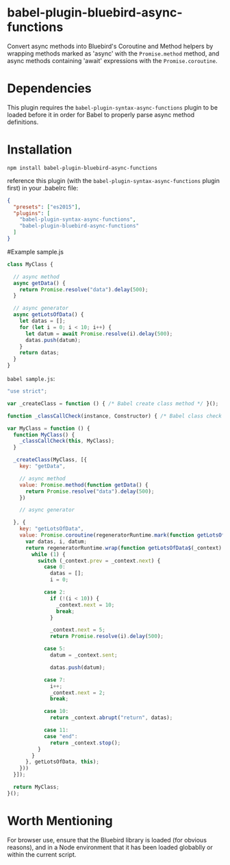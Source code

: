 # babel-plugin-bluebird-async-functions
Convert async methods into Bluebird's Coroutine and Method helpers by wrapping methods marked as 'async' with the ```Promise.method``` method, and async methods  containing 'await' expressions with the ```Promise.coroutine```.

# Dependencies
This plugin requires the `babel-plugin-syntax-async-functions` plugin to be loaded before it in order for Babel to properly parse async method definitions.

# Installation

`npm install babel-plugin-bluebird-async-functions`

reference this plugin (with the `babel-plugin-syntax-async-functions` plugin first) in your .babelrc file:
```json
{
  "presets": ["es2015"],
  "plugins": [
    "babel-plugin-syntax-async-functions",
    "babel-plugin-bluebird-async-functions"
  ]
}
```

#Example
sample.js
```javascript
class MyClass {

  // async method
  async getData() {  
    return Promise.resolve("data").delay(500);
  }

  // async generator
  async getLotsOfData() {
    let datas = [];
    for (let i = 0; i < 10; i++) {
      let datum = await Promise.resolve(i).delay(500);
      datas.push(datum);
    }
    return datas;
  }
}
```

`babel sample.js`:

```javascript
"use strict";

var _createClass = function () { /* Babel create class method */ }();

function _classCallCheck(instance, Constructor) { /* Babel class check stuff */ }

var MyClass = function () {
  function MyClass() {
    _classCallCheck(this, MyClass);
  }

  _createClass(MyClass, [{
    key: "getData",

    // async method
    value: Promise.method(function getData() {
      return Promise.resolve("data").delay(500);
    })

    // async generator

  }, {
    key: "getLotsOfData",
    value: Promise.coroutine(regeneratorRuntime.mark(function getLotsOfData() {
      var datas, i, datum;
      return regeneratorRuntime.wrap(function getLotsOfData$(_context) {
        while (1) {
          switch (_context.prev = _context.next) {
            case 0:
              datas = [];
              i = 0;

            case 2:
              if (!(i < 10)) {
                _context.next = 10;
                break;
              }

              _context.next = 5;
              return Promise.resolve(i).delay(500);

            case 5:
              datum = _context.sent;

              datas.push(datum);

            case 7:
              i++;
              _context.next = 2;
              break;

            case 10:
              return _context.abrupt("return", datas);

            case 11:
            case "end":
              return _context.stop();
          }
        }
      }, getLotsOfData, this);
    }))
  }]);

  return MyClass;
}();
```

# Worth Mentioning

For browser use, ensure that the Bluebird library is loaded (for obvious reasons), and in a Node environment that it has been loaded globablly or within the current script.
